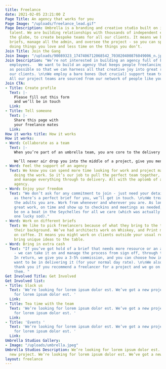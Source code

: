 ```yaml
---
title: Freelance
date: 2021-02-05 23:21:00 Z
Page Title: An agency that works for you
Page Image: "/uploads/freelance_lead.gif"
Page Description: Umbrella is a branding and creative studio built on independent
  talent. We are building relationships with thousands of independent experts across
  the globe, to create bespoke teams for all our clients. It means we bring in the
  briefs, manage all the admin, and oversee the project - so you can spend more time
  doing things you love and less time on the things you don’t.
Join Title: Join the Gang
Join Image: "/uploads/90089323_1747406712068542_703020400876049006_n.jpg"
Join Description: "We’re not interested in building an agency full of bored and overworked
  employees.   We want to build an agency that keeps people freelancing for as long
  as possible so that we can harness all that creative joy into great results for
  our clients. \n\nWe employ a bare bones (but crucial) support team to keep us operating.
  All our project teams are sourced from our network of people like you."
Join CTA:
- Title: Create profile
  Text: |-
    Please fill out this form
    and we’ll be in touch
  Link: 
- Title: Tell someone
  Text: |-
    Share this page with
    your freelance mates
  Link: 
How it works title: How it works
How it works:
- Word: Collaborate as a team
  Text: |-
    When you’re part of an umbrella team, you are core to the delivery of the project and a hugely important asset to our client. The clients will get to know you. The team will rely on you. And we will, hopefully, grow very fond of you.

    We’ll never air drop you into the middle of a project, give you menial tasks to deliver, and not remember your name!
- Word: Feel the support of an agency
  Text: We know you can spend more time looking for work and project managing it than
    doing the work. So it’s our job to pull the perfect team together, oversee concepts
    and manage everything through to delivery. All with the aplomb of a traditional
    agency.
- Word: Enjoy your freedom
  Text: "We don’t ask for any commitment to join - just need your details. As soon
    as there’s a perfect brief for you, we’ll get in touch. \n\nWe treat you like
    the adults you are. Work from whenever and wherever you are. As long as you deliver
    great work, on time and show up to checkins and meetings as needed, you could
    be on a boat in the Seychelles for all we care (which was actually the case for
    one lucky sod)."
- Word: Work on different briefs
  Text: We like to pick freelancers because of what they bring to the table, not just
    their background. We’ve had architects work on Whiskey, and Print makers work
    on coffee. It means you might work on clients outside your usual remit and hopefully
    bring unique ideas to the table.
- Word: Bring in extra cash
  Text: "If you’ve got hold of a brief that needs more resource or an agency delivery
    - we can take it on and manage the process from sign off, through to production.
    In return, we give you a 3-5% commission, and you can choose how involved you
    want to be in delivering it (for your normal day rate). \n\nWe also offer a £50
    thank you if you recommend a freelancer for a project and we go on to contract
    them. "
Get Involved Title: Get Involved
Get Involved list:
- Title: Slack us
  Text: 'We’re looking for lorem ipsum dolor est. We’ve got a new project. We’re looking
    for lorem ipsum dolor est. '
  Link: 
- Title: Tea time with the team
  Text: 'We’re looking for lorem ipsum dolor est. We’ve got a new project. We’re looking
    for lorem ipsum dolor est. '
  Link: 
- Title: 'Events '
  Text: 'We’re looking for lorem ipsum dolor est. We’ve got a new project. We’re looking
    for lorem ipsum dolor est. '
  Link: 
Umbrella Studios Gallery:
- Image: "/uploads/umbrella.jpeg"
Umbrella Studios Description: We’re looking for lorem ipsum dolor est. We’ve got a
  new project. We’re looking for lorem ipsum dolor est. We’ve got a new project
layout: freelance
---
```


